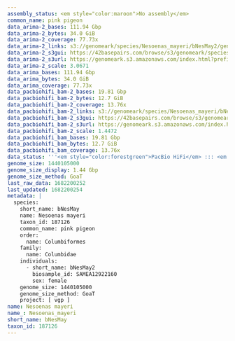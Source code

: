 ```yaml
---
assembly_status: <em style="color:maroon">No assembly</em>
common_name: pink pigeon
data_arima-2_bases: 111.94 Gbp
data_arima-2_bytes: 34.0 GiB
data_arima-2_coverage: 77.73x
data_arima-2_links: s3://genomeark/species/Nesoenas_mayeri/bNesMay2/genomic_data/arima/<br>
data_arima-2_s3gui: https://42basepairs.com/browse/s3/genomeark/species/Nesoenas_mayeri/bNesMay2/genomic_data/arima/
data_arima-2_s3url: https://genomeark.s3.amazonaws.com/index.html?prefix=species/Nesoenas_mayeri/bNesMay2/genomic_data/arima/
data_arima-2_scale: 3.0671
data_arima_bases: 111.94 Gbp
data_arima_bytes: 34.0 GiB
data_arima_coverage: 77.73x
data_pacbiohifi_bam-2_bases: 19.81 Gbp
data_pacbiohifi_bam-2_bytes: 12.7 GiB
data_pacbiohifi_bam-2_coverage: 13.76x
data_pacbiohifi_bam-2_links: s3://genomeark/species/Nesoenas_mayeri/bNesMay2/genomic_data/pacbio_hifi/<br>
data_pacbiohifi_bam-2_s3gui: https://42basepairs.com/browse/s3/genomeark/species/Nesoenas_mayeri/bNesMay2/genomic_data/pacbio_hifi/
data_pacbiohifi_bam-2_s3url: https://genomeark.s3.amazonaws.com/index.html?prefix=species/Nesoenas_mayeri/bNesMay2/genomic_data/pacbio_hifi/
data_pacbiohifi_bam-2_scale: 1.4472
data_pacbiohifi_bam_bases: 19.81 Gbp
data_pacbiohifi_bam_bytes: 12.7 GiB
data_pacbiohifi_bam_coverage: 13.76x
data_status: '''<em style="color:forestgreen">PacBio HiFi</em> ::: <em style="color:forestgreen">Arima</em>'''
genome_size: 1440105000
genome_size_display: 1.44 Gbp
genome_size_method: GoaT
last_raw_data: 1682200252
last_updated: 1682200254
metadata: |
  species:
    short_name: bNesMay
    name: Nesoenas mayeri
    taxon_id: 187126
    common_name: pink pigeon
    order:
      name: Columbiformes
    family:
      name: Columbidae
    individuals:
      - short_name: bNesMay2
        biosample_id: SAMEA12922160
        sex: female
    genome_size: 1440105000
    genome_size_method: GoaT
    project: [ vgp ]
name: Nesoenas mayeri
name_: Nesoenas_mayeri
short_name: bNesMay
taxon_id: 187126
---
```

